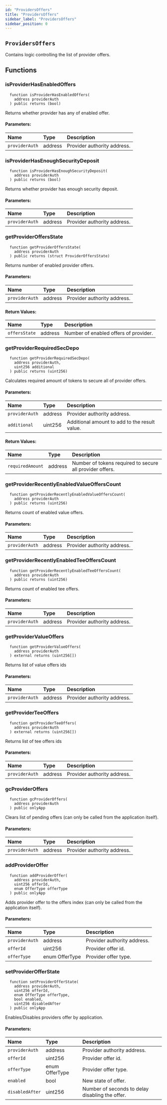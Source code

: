 ```yaml
---
id: "ProvidersOffers"
title: "ProvidersOffers"
sidebar_label: "ProvidersOffers"
sidebar_position: 0
---
```


## `ProvidersOffers`
Contains logic controlling the list of provider offers.


## Functions
### isProviderHasEnabledOffers
```solidity
  function isProviderHasEnabledOffers(
    address providerAuth
  ) public returns (bool)
```
Returns whether provider has any of enabled offer.


#### Parameters:
| Name | Type | Description                                                          |
| :--- | :--- | :------------------------------------------------------------------- |
|`providerAuth` | address | Provider authority address.
### isProviderHasEnoughSecurityDeposit
```solidity
  function isProviderHasEnoughSecurityDeposit(
    address providerAuth
  ) public returns (bool)
```
Returns whether provider has enough security deposit.


#### Parameters:
| Name | Type | Description                                                          |
| :--- | :--- | :------------------------------------------------------------------- |
|`providerAuth` | address | Provider authority address.
### getProviderOffersState
```solidity
  function getProviderOffersState(
    address providerAuth
  ) public returns (struct ProviderOffersState)
```
Returns number of enabled provider offers.


#### Parameters:
| Name | Type | Description                                                          |
| :--- | :--- | :------------------------------------------------------------------- |
|`providerAuth` | address | Provider authority address.

#### Return Values:
| Name                           | Type          | Description                                                                  |
| :----------------------------- | :------------ | :--------------------------------------------------------------------------- |
|`offersState`| address | Number of enabled offers of provider.
### getProviderRequiredSecDepo
```solidity
  function getProviderRequiredSecDepo(
    address providerAuth,
    uint256 additional
  ) public returns (uint256)
```
Calculates required amount of tokens to secure all of provider offers.


#### Parameters:
| Name | Type | Description                                                          |
| :--- | :--- | :------------------------------------------------------------------- |
|`providerAuth` | address | Provider authority address.
|`additional` | uint256 | Additional amount to add to the result value.

#### Return Values:
| Name                           | Type          | Description                                                                  |
| :----------------------------- | :------------ | :--------------------------------------------------------------------------- |
|`requiredAmount`| address | Number of tokens required to secure all provider offers.
### getProviderRecentlyEnabledValueOffersCount
```solidity
  function getProviderRecentlyEnabledValueOffersCount(
    address providerAuth
  ) public returns (uint256)
```
Returns count of enabled value offers.


#### Parameters:
| Name | Type | Description                                                          |
| :--- | :--- | :------------------------------------------------------------------- |
|`providerAuth` | address | Provider authority address.
### getProviderRecentlyEnabledTeeOffersCount
```solidity
  function getProviderRecentlyEnabledTeeOffersCount(
    address providerAuth
  ) public returns (uint256)
```
Returns count of enabled tee offers.


#### Parameters:
| Name | Type | Description                                                          |
| :--- | :--- | :------------------------------------------------------------------- |
|`providerAuth` | address | Provider authority address.
### getProviderValueOffers
```solidity
  function getProviderValueOffers(
    address providerAuth
  ) external returns (uint256[])
```
Returns list of value offers ids


#### Parameters:
| Name | Type | Description                                                          |
| :--- | :--- | :------------------------------------------------------------------- |
|`providerAuth` | address | Provider authority address.
### getProviderTeeOffers
```solidity
  function getProviderTeeOffers(
    address providerAuth
  ) external returns (uint256[])
```
Returns list of tee offers ids


#### Parameters:
| Name | Type | Description                                                          |
| :--- | :--- | :------------------------------------------------------------------- |
|`providerAuth` | address | Provider authority address.
### gcProviderOffers
```solidity
  function gcProviderOffers(
    address providerAuth
  ) public onlyApp 
```
Clears list of pending offers (can only be called from the application itself).


#### Parameters:
| Name | Type | Description                                                          |
| :--- | :--- | :------------------------------------------------------------------- |
|`providerAuth` | address | Provider authority address.
### addProviderOffer
```solidity
  function addProviderOffer(
    address providerAuth,
    uint256 offerId,
    enum OfferType offerType
  ) public onlyApp 
```
Adds provider offer to the offers index (can only be called from the application itself).


#### Parameters:
| Name | Type | Description                                                          |
| :--- | :--- | :------------------------------------------------------------------- |
|`providerAuth` | address | Provider authority address.
|`offerId` | uint256 | Provider offer id.
|`offerType` | enum OfferType | Provider offer type.
### setProviderOfferState
```solidity
  function setProviderOfferState(
    address providerAuth,
    uint256 offerId,
    enum OfferType offerType,
    bool enabled,
    uint256 disabledAfter
  ) public onlyApp 
```
Enables/Disables providers offer by application.


#### Parameters:
| Name | Type | Description                                                          |
| :--- | :--- | :------------------------------------------------------------------- |
|`providerAuth` | address | Provider authority address.
|`offerId` | uint256 | Provider offer id.
|`offerType` | enum OfferType | Provider offer type.
|`enabled` | bool | New state of offer.
|`disabledAfter` | uint256 | Number of seconds to delay disabling the offer.
